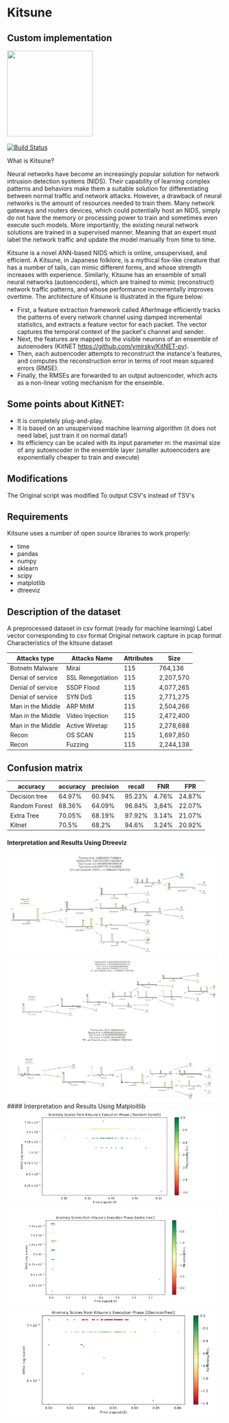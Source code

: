 # Kitsune
## Custom implementation

<img src="https://upload.wikimedia.org/wikipedia/commons/thumb/c/c3/Python-logo-notext.svg/1024px-Python-logo-notext.svg.png" style="height:200px;width:200px;"/>

[![Build Status](https://travis-ci.org/joemccann/dillinger.svg?branch=master)](https://travis-ci.org/joemccann/dillinger)

What is Kitsune?

Neural networks have become an increasingly popular solution for network intrusion detection systems (NIDS). Their capability of learning complex patterns and behaviors make them a suitable solution for differentiating between normal traffic and network attacks. However, a drawback of neural networks is the amount of resources needed to train them. Many network gateways and routers devices, which could potentially host an NIDS, simply do not have the memory or processing power to train and sometimes even execute such models. More importantly, the existing neural network solutions are trained in a supervised manner. Meaning that an expert must label the network traffic and update the model manually from time to time.

Kitsune is a novel ANN-based NIDS which is online, unsupervised, and efficient. A Kitsune, in Japanese folklore, is a mythical fox-like creature that has a number of tails, can mimic different forms, and whose strength increases with experience. Similarly, Kitsune has an ensemble of small neural networks (autoencoders), which are trained to mimic (reconstruct) network traffic patterns, and whose performance incrementally improves overtime.
The architecture of Kitsune is illustrated in the figure below:
- First, a feature extraction framework called AfterImage efficiently tracks the patterns of every network channel using damped incremental statisitcs, and extracts a feature vector for each packet. The vector captures the temporal context of the packet's channel and sender.
- Next, the features are mapped to the visible neurons of an ensemble of autoenoders (KitNET https://github.com/ymirsky/KitNET-py).
- Then, each autoencoder attempts to reconstruct the instance's features, and computes the reconstruction error in terms of root mean squared errors (RMSE).
- Finally, the RMSEs are forwarded to an output autoencoder, which acts as a non-linear voting mechanism for the ensemble.

## Some points about KitNET:

- It is completely plug-and-play.
- It is based on an unsupervised machine learning algorithm (it does not need label, just train it on normal data!)
- Its efficiency can be scaled with its input parameter m: the maximal size of any autoencoder in the ensemble layer (smaller autoencoders are exponentially cheaper to train and execute)

## Modifications
The Original script was modified To output CSV's instead of TSV's
## Requirements

Kitsune uses a number of open source libraries to work properly:
- time
- pandas
- numpy
- sklearn 
- scipy
- matplotlib
- dtreeviz 

## Description of the dataset
A preprocessed dataset in csv format (ready for machine learning)
Label vector corresponding to csv format Original network capture in pcap format
Characteristics of the kitsune dataset

| Attacks type | Attacks Name | Attributes | Size |                     
| ------ | ------ | ------ | ------ |
| Botnetn Malware | Mirai | 115 | 764,136 |                                        
| Denial of service | SSL Renegotiation | 115 | 2,207,570 |  
| Denial of service | SSDP Flood | 115 | 4,077,265 |  
| Denial of service | SYN DoS | 115 | 2,771,275 |  
| Man in the Middle | ARP MitM | 115 | 2,504,266 |  
| Man in the Middle | Video Injection | 115 | 2,472,400 |  
| Man in the Middle | Active Wiretap | 115 | 2,278,688 |  
| Recon | OS SCAN | 115 | 1,697,850 |  
| Recon | Fuzzing | 115 | 2,244,138 |  

## Confusion matrix

| accuracy | accuracy | precision | recall | FNR | FPR |                    
| ------ | ------ | ------ | ------ | ------ | ------ |
| Decision tree | 64.97% | 60.94% | 95.23% | 4.76% | 24.87% |      
| Random Forest | 68.36% | 64.09% | 96.84% | 3,84% | 22.07% |  
| Extra Tree | 70.05% | 68.19% | 97.92% | 3.14% | 21.07% |  
| Kitnet | 70.5% | 68.2% | 94.6% | 3.24% | 20.92% |  


#### Interpretation and Results Using Dtreeviz
<img src="https://github.com/maxamin/alternative-kitsune-version-no-autodencoders-are-used/blob/f107e4036432e45f7cf28347a5d693657de30676/Screenshots/Dtreeviz1.png"/>
<img src="https://github.com/maxamin/alternative-kitsune-version-no-autodencoders-are-used/blob/f107e4036432e45f7cf28347a5d693657de30676/Screenshots/Dtreeviz2.png"/>
<img src="https://github.com/maxamin/alternative-kitsune-version-no-autodencoders-are-used/blob/f107e4036432e45f7cf28347a5d693657de30676/Screenshots/Dtreeviz3.png"/>
#### Interpretation and Results Using Matploitlib
<img src="https://github.com/maxamin/alternative-kitsune-version-no-autodencoders-are-used/blob/f107e4036432e45f7cf28347a5d693657de30676/Screenshots/mp1.png"/>
<img src="https://github.com/maxamin/alternative-kitsune-version-no-autodencoders-are-used/blob/f107e4036432e45f7cf28347a5d693657de30676/Screenshots/mp2.png"/>
<img src="https://github.com/maxamin/alternative-kitsune-version-no-autodencoders-are-used/blob/f107e4036432e45f7cf28347a5d693657de30676/Screenshots/mp3.png"/>
